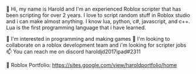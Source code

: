 👋 Hi, my name is Harold and I'm an experienced Roblox scripter that has been scripting for over 2 years. 
I love to script random stuff in Roblox studio and i can make almost anything. I know lua, python, c#, javascript, and c++. 
Lua is the first programming language that i have learned.

👀 I'm interested in programming and making games
💞️ I'm looking to collaborate on a roblox development team and i'm looking for scripter jobs
📫 You can reach me on discord haroldjd2017ipad#2311

📝 Roblox Portfolio: https://sites.google.com/view/haroldportfolio/home
